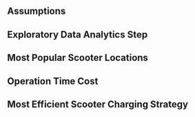 Assumptions
-----------


Exploratory Data Analytics Step
-------------------------------


Most Popular Scooter Locations
------------------------------


Operation Time Cost
-------------------


Most Efficient Scooter Charging Strategy
----------------------------------------
